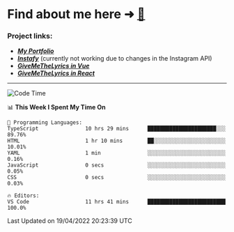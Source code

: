 # Find about me here ➜ [🧑](https://pauabella.dev)

### Project links:
- ***[My Portfolio](https://pauabella.dev)***
- ***[Instafy](https://instafy.me)*** (currently not working due to changes in the Instagram API)
- ***[GiveMeTheLyrics in Vue](https://lyrics.pauabella.dev)***
- ***[GiveMeTheLyrics in React](https://pauabella.dev/GiveMeTheLyrics)***

---
<!--START_SECTION:waka-->
![Code Time](http://img.shields.io/badge/Code%20Time-957%20hrs%2059%20mins-blue)

📊 **This Week I Spent My Time On** 

```text
💬 Programming Languages: 
TypeScript               10 hrs 29 mins      ██████████████████████░░░   89.76% 
HTML                     1 hr 10 mins        ██░░░░░░░░░░░░░░░░░░░░░░░   10.01% 
YAML                     1 min               ░░░░░░░░░░░░░░░░░░░░░░░░░   0.16% 
JavaScript               0 secs              ░░░░░░░░░░░░░░░░░░░░░░░░░   0.05% 
CSS                      0 secs              ░░░░░░░░░░░░░░░░░░░░░░░░░   0.03%

🔥 Editors: 
VS Code                  11 hrs 41 mins      █████████████████████████   100.0%

```


 Last Updated on 19/04/2022 20:23:39 UTC
<!--END_SECTION:waka-->
